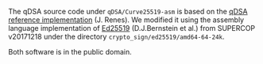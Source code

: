 The qDSA source code under `qDSA/Curve25519-asm` is based on the [qDSA reference implementation](https://www.cs.ru.nl/~jrenes/software/cref-g1.tar.gz) (J. Renes).
We modified it using the assembly language implementation of [Ed25519](http://ed25519.cr.yp.to/software.html) (D.J.Bernstein et al.)
from SUPERCOP v20171218 under the directory `crypto_sign/ed25519/amd64-64-24k`.

Both software is in the public domain.
